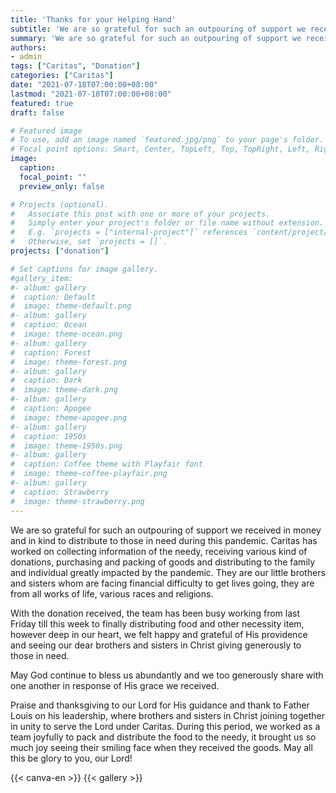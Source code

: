 ```yaml
---
title: 'Thanks for your Helping Hand'
subtitle: 'We are so grateful for such an outpouring of support we received in money and in kind to distribute to those in need during this pandemic :gift_heart:.'
summary: 'We are so grateful for such an outpouring of support we received in money and in kind to distribute to those in need during this pandemic :gift_heart:.'
authors:
- admin
tags: ["Caritas", "Donation"]
categories: ["Caritas"]
date: "2021-07-18T07:00:00+08:00"
lastmod: "2021-07-18T07:00:00+08:00"
featured: true
draft: false

# Featured image
# To use, add an image named `featured.jpg/png` to your page's folder.
# Focal point options: Smart, Center, TopLeft, Top, TopRight, Left, Right, BottomLeft, Bottom, BottomRight
image:
  caption:
  focal_point: ""
  preview_only: false

# Projects (optional).
#   Associate this post with one or more of your projects.
#   Simply enter your project's folder or file name without extension.
#   E.g. `projects = ["internal-project"]` references `content/project/deep-learning/index.md`.
#   Otherwise, set `projects = []`.
projects: ["donation"]

# Set captions for image gallery.
#gallery_item:
#- album: gallery
#  caption: Default
#  image: theme-default.png
#- album: gallery
#  caption: Ocean
#  image: theme-ocean.png
#- album: gallery
#  caption: Forest
#  image: theme-forest.png
#- album: gallery
#  caption: Dark
#  image: theme-dark.png
#- album: gallery
#  caption: Apogee
#  image: theme-apogee.png
#- album: gallery
#  caption: 1950s
#  image: theme-1950s.png
#- album: gallery
#  caption: Coffee theme with Playfair font
#  image: theme-coffee-playfair.png
#- album: gallery
#  caption: Strawberry
#  image: theme-strawberry.png
---
```


We are so grateful for such an outpouring of support we received in money and in kind to distribute to those in need during this pandemic. Caritas has worked on collecting information of the needy, receiving various kind of donations, purchasing and packing of goods and distributing to the family and individual greatly impacted by the pandemic. They are our little brothers and sisters whom are facing financial difficulty to get lives going, they are from all works of life, various races and religions.

With the donation received, the team has been busy working from last Friday till this week to finally distributing food and other necessity item, however  deep in our heart, we felt happy and grateful of His providence and seeing our dear brothers and sisters in Christ giving generously to those in need.

May God continue to bless us abundantly and we too generously share with one another in response of His grace we received.

Praise and thanksgiving to our Lord for His guidance and thank to Father Louis on his  leadership, where brothers and sisters in Christ joining together in unity to serve the Lord under Caritas. During this period, we worked as a team joyfully to pack and distribute the  food to the needy, it brought us so much joy seeing their smiling face when they received  the goods. May all this be glory to you, our Lord!

{{< canva-en >}}
{{< gallery >}}
